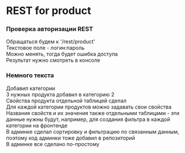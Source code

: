 # REST for product

### Проверка авторизации REST  
Обращаться будем к '/rest/product'  
Текстовое поле - логин:пароль  
Можно менять, тогда будет ошибка доступа  
Результат нужно смотреть в консоле

### Немного текста  
Добавил категории  
3 нужных продукта добавил в категорию 2  
Свойства продукта отдельной таблицей сделал  
Для каждой категории продуктов можно задавать свои свойства  
Названия свойств и их значения также отдельными таблицами - эти данные нужны будут, например, для создания фильтра в каждой категории на фронтенде  
В админке сделал сортировку и фильтрацию по связанным данным, поэтому код админки тоже добавил в репозиторий  
В админке все сделано по-простому
